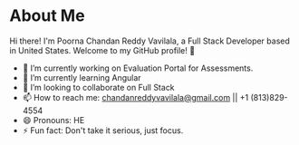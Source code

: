 # About Me

Hi there! I'm Poorna Chandan Reddy Vavilala, a Full Stack Developer based in United States. Welcome to my GitHub profile! 👋

- 🔭 I’m currently working on Evaluation Portal for Assessments.
- 🌱 I’m currently learning Angular
- 👯 I’m looking to collaborate on Full Stack
- 📫 How to reach me: chandanreddyvavilala@gmail.com || +1 (813)829-4554
- 😄 Pronouns: HE
- ⚡ Fun fact: Don't take it serious, just focus.
